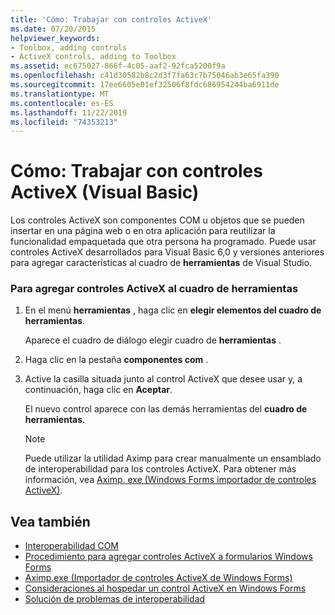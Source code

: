 ```yaml
---
title: 'Cómo: Trabajar con controles ActiveX'
ms.date: 07/20/2015
helpviewer_keywords:
- Toolbox, adding controls
- ActiveX controls, adding to Toolbox
ms.assetid: ec675027-866f-4c05-aaf2-92fca5200f9a
ms.openlocfilehash: c41d30582b8c2d3f7fa63c7b75046ab3e65fa390
ms.sourcegitcommit: 17ee6605e01ef32506f8fdc686954244ba6911de
ms.translationtype: MT
ms.contentlocale: es-ES
ms.lasthandoff: 11/22/2019
ms.locfileid: "74353213"
---
```

# <a name="how-to-work-with-activex-controls-visual-basic"></a>Cómo: Trabajar con controles ActiveX (Visual Basic)
Los controles ActiveX son componentes COM u objetos que se pueden insertar en una página web o en otra aplicación para reutilizar la funcionalidad empaquetada que otra persona ha programado. Puede usar controles ActiveX desarrollados para Visual Basic 6,0 y versiones anteriores para agregar características al cuadro de **herramientas** de Visual Studio.  
  
### <a name="to-add-activex-controls-to-the-toolbox"></a>Para agregar controles ActiveX al cuadro de herramientas  
  
1. En el menú **herramientas** , haga clic en **elegir elementos del cuadro de herramientas**.  
  
     Aparece el cuadro de diálogo elegir cuadro de **herramientas** .  
  
2. Haga clic en la pestaña **componentes com** .  
  
3. Active la casilla situada junto al control ActiveX que desee usar y, a continuación, haga clic en **Aceptar**.  
  
     El nuevo control aparece con las demás herramientas del **cuadro de herramientas**.  
  
    > [!NOTE]
    > Puede utilizar la utilidad Aximp para crear manualmente un ensamblado de interoperabilidad para los controles ActiveX. Para obtener más información, vea [Aximp. exe (Windows Forms importador de controles ActiveX)](../../../framework/tools/aximp-exe-windows-forms-activex-control-importer.md).  
  
## <a name="see-also"></a>Vea también

- [Interoperabilidad COM](../../../visual-basic/programming-guide/com-interop/index.md)
- [Procedimiento para agregar controles ActiveX a formularios Windows Forms](../../../framework/winforms/controls/how-to-add-activex-controls-to-windows-forms.md)
- [Aximp.exe (Importador de controles ActiveX de Windows Forms)](../../../framework/tools/aximp-exe-windows-forms-activex-control-importer.md)
- [Consideraciones al hospedar un control ActiveX en Windows Forms](../../../framework/winforms/controls/considerations-when-hosting-an-activex-control-on-a-windows-form.md)
- [Solución de problemas de interoperabilidad](../../../visual-basic/programming-guide/com-interop/troubleshooting-interoperability.md)
